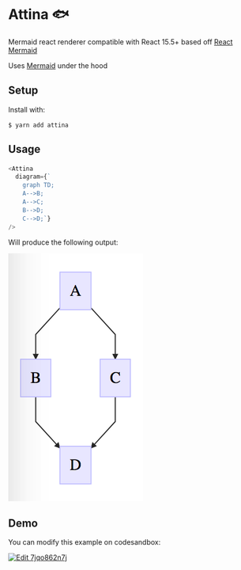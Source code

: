 # Attina 🐟

Mermaid react renderer compatible with React 15.5+ based off [React Mermaid](https://github.com/jasonbellamy/react-mermaid)

Uses [Mermaid](https://mermaidjs.github.io/mermaidAPI.html) under the hood

## Setup

Install with:

```shell
$ yarn add attina
```

## Usage

```js
<Attina
  diagram={`
    graph TD;
    A-->B;
    A-->C;
    B-->D;
    C-->D;`}
/>
```

Will produce the following output:

![](img/output.png)

## Demo

You can modify this example on codesandbox:

[![Edit 7jqo862n7j](https://codesandbox.io/static/img/play-codesandbox.svg)](https://codesandbox.io/s/7jqo862n7j)
